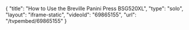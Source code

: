 {
    "title": "How to Use the Breville Panini Press BSG520XL",
    "type": "solo",
    "layout": "iframe-static",
    "videoId": "69865155",
    "url": "\/tvpembed\/69865155"
}